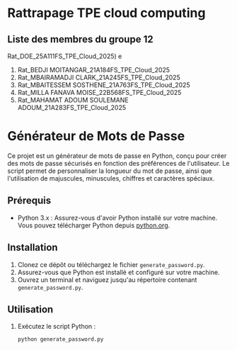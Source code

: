 # Rattrapage TPE cloud computing 

## Liste des membres du groupe 12

Rat_DOE_25A111FS_TPE_Cloud_2025) e

   1. Rat_BEDJI MOITANGAR_21A184FS_TPE_Cloud_2025 
   2. Rat_MBAIRAMADJI CLARK_21A245FS_TPE_Cloud_2025
   3. Rat_MBAITESSEM SOSTHENE_21A763FS_TPE_Cloud_2025
   4. Rat_MILLA FANAVA MOISE_22B568FS_TPE_Cloud_2025
   5. Rat_MAHAMAT ADOUM SOULEMANE ADOUM_21A283FS_TPE_Cloud_2025

# Générateur de Mots de Passe

Ce projet est un générateur de mots de passe en Python, conçu pour créer des mots de passe sécurisés en fonction des préférences de l'utilisateur. Le script permet de personnaliser la longueur du mot de passe, ainsi que l'utilisation de majuscules, minuscules, chiffres et caractères spéciaux.

## Prérequis

- Python 3.x : Assurez-vous d'avoir Python installé sur votre machine. Vous pouvez télécharger Python depuis [python.org](https://www.python.org/).

## Installation

1. Clonez ce dépôt ou téléchargez le fichier `generate_password.py`.
2. Assurez-vous que Python est installé et configuré sur votre machine.
3. Ouvrez un terminal et naviguez jusqu'au répertoire contenant `generate_password.py`.

## Utilisation

1. Exécutez le script Python :
   ```bash
   python generate_password.py
